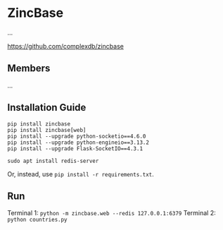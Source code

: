 # ZincBase

...

https://github.com/complexdb/zincbase


## Members

...

## Installation Guide

```
pip install zincbase
pip install zincbase[web]
pip install --upgrade python-socketio==4.6.0
pip install --upgrade python-engineio==3.13.2
pip install --upgrade Flask-SocketIO==4.3.1

sudo apt install redis-server
```

Or, instead, use ```pip install -r requirements.txt```.

## Run

Terminal 1: ```python -m zincbase.web --redis 127.0.0.1:6379```
Terminal 2: ```python countries.py```
